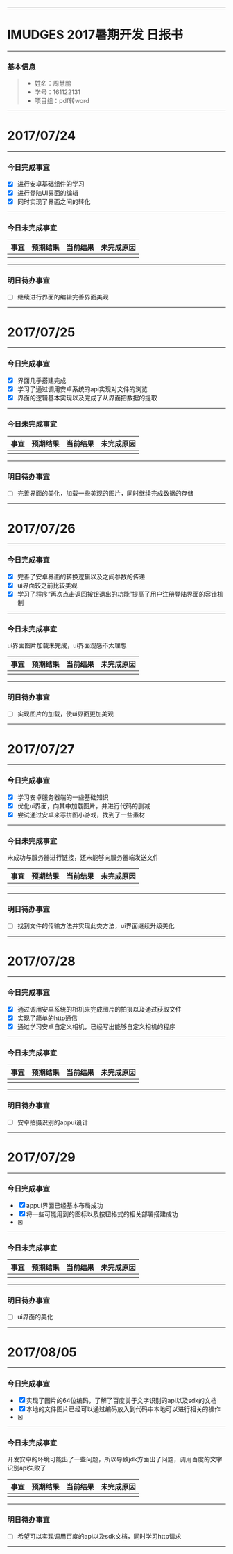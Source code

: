 -------
# IMUDGES 2017暑期开发 日报书

-------


### 基本信息
> * 姓名：周慧鹏
> * 学号：161122131
> * 项目组：pdf转word

-------


# 2017/07/24

-------

### 今日完成事宜
- [x] 进行安卓基础组件的学习
- [x] 进行登陆UI界面的编辑
- [x]  同时实现了界面之间的转化

-----
### 今日未完成事宜


| 事宜     |预期结果| 当前结果  | 未完成原因   | 
| --------   | -----:  | -----:  | :----:  |
|    |   |   |   |


------
### 明日待办事宜
- [ ] 继续进行界面的编辑完善界面美观
-------
# 2017/07/25

-------

### 今日完成事宜
- [x] 界面几乎搭建完成
- [x] 学习了通过调用安卓系统的api实现对文件的浏览
- [x] 界面的逻辑基本实现以及完成了从界面把数据的提取

-----
### 今日未完成事宜


| 事宜     |预期结果| 当前结果  | 未完成原因   | 
| --------   | -----:  | -----:  | :----:  |
|    |   |   |   |


------
### 明日待办事宜
- [ ] 完善界面的美化，加载一些美观的图片，同时继续完成数据的存储
-------
# 2017/07/26

-------

### 今日完成事宜
- [x] 完善了安卓界面的转换逻辑以及之间参数的传递
- [x] ui界面较之前比较美观
- [x]  学习了程序“再次点击返回按钮退出的功能”提高了用户注册登陆界面的容错机制

-----
### 今日未完成事宜
ui界面图片加载未完成，ui界面观感不太理想

| 事宜     |预期结果| 当前结果  | 未完成原因   | 
| --------   | -----:  | -----:  | :----:  |
|    |   |   |   |


------
### 明日待办事宜
- [ ] 实现图片的加载，使ui界面更加美观
-------
# 2017/07/27

-------

### 今日完成事宜
- [x] 学习安卓服务器端的一些基础知识
- [x] 优化ui界面，向其中加载图片，并进行代码的删减
- [x] 尝试通过安卓来写拼图小游戏，找到了一些素材

-----
### 今日未完成事宜
未成功与服务器进行链接，还未能够向服务器端发送文件

| 事宜     |预期结果| 当前结果  | 未完成原因   | 
| --------   | -----:  | -----:  | :----:  |
|    |   |   |   |


------
### 明日待办事宜
- [ ] 找到文件的传输方法并实现此类方法，ui界面继续升级美化
-------
# 2017/07/28

-------

### 今日完成事宜
- [x] 通过调用安卓系统的相机来完成图片的拍摄以及通过获取文件
- [x] 实现了简单的http通信
- [x] 通过学习安卓自定义相机，已经写出能够自定义相机的程序

-----
### 今日未完成事宜


| 事宜     |预期结果| 当前结果  | 未完成原因   | 
| --------   | -----:  | -----:  | :----:  |
|    |   |   |   |


------
### 明日待办事宜
- [ ] 安卓拍摄识别的appui设计
-------
# 2017/07/29

-------

### 今日完成事宜
- [x] appui界面已经基本布局成功
- [x] 将一些可能用到的图标以及按钮格式的相关部署搭建成功
- [x] 

-----
### 今日未完成事宜


| 事宜     |预期结果| 当前结果  | 未完成原因   | 
| --------   | -----:  | -----:  | :----:  |
|    |   |   |   |


------
### 明日待办事宜
- [ ] ui界面的美化
-------
# 2017/08/05

-------

### 今日完成事宜
- [x] 实现了图片的64位编码，了解了百度关于文字识别的api以及sdk的文档
- [x] 本地的文件图片已经可以通过编码放入到代码中本地可以进行相关的操作
- [x] 

-----
### 今日未完成事宜
开发安卓的环境可能出了一些问题，所以导致jdk方面出了问题，调用百度的文字识别api失败了

| 事宜     |预期结果| 当前结果  | 未完成原因   | 
| --------   | -----:  | -----:  | :----:  |
|    |   |   |   |


------
### 明日待办事宜
- [ ] 希望可以实现调用百度的api以及sdk文档，同时学习http请求
-------
